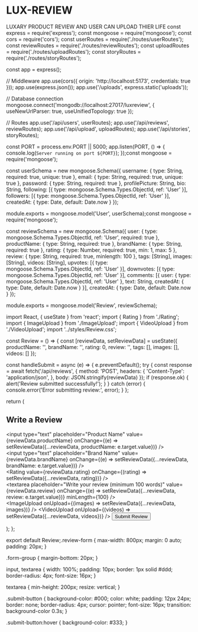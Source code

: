# LUX-REVIEW
LUXARY PRODUCT REVIEW AND USER CAN UPLOAD THIER LIFE 
const express = require('express');
const mongoose = require('mongoose');
const cors = require('cors');
const userRoutes = require('./routes/userRoutes');
const reviewRoutes = require('./routes/reviewRoutes');
const uploadRoutes = require('./routes/uploadRoutes');
const storyRoutes = require('./routes/storyRoutes');

const app = express();

// Middleware
app.use(cors({
  origin: 'http://localhost:5173',
  credentials: true
}));
app.use(express.json());
app.use('/uploads', express.static('uploads'));

// Database connection
mongoose.connect('mongodb://localhost:27017/luxreview', {
  useNewUrlParser: true,
  useUnifiedTopology: true
});

// Routes
app.use('/api/users', userRoutes);
app.use('/api/reviews', reviewRoutes);
app.use('/api/upload', uploadRoutes);
app.use('/api/stories', storyRoutes);

const PORT = process.env.PORT || 5000;
app.listen(PORT, () => {
  console.log(`Server running on port ${PORT}`);
});const mongoose = require('mongoose');

const userSchema = new mongoose.Schema({
  username: {
    type: String,
    required: true,
    unique: true
  },
  email: {
    type: String,
    required: true,
    unique: true
  },
  password: {
    type: String,
    required: true
  },
  profilePicture: String,
  bio: String,
  following: [{
    type: mongoose.Schema.Types.ObjectId,
    ref: 'User'
  }],
  followers: [{
    type: mongoose.Schema.Types.ObjectId,
    ref: 'User'
  }],
  createdAt: {
    type: Date,
    default: Date.now
  }
});

module.exports = mongoose.model('User', userSchema);const mongoose = require('mongoose');

const reviewSchema = new mongoose.Schema({
  user: {
    type: mongoose.Schema.Types.ObjectId,
    ref: 'User',
    required: true
  },
  productName: {
    type: String,
    required: true
  },
  brandName: {
    type: String,
    required: true
  },
  rating: {
    type: Number,
    required: true,
    min: 1,
    max: 5
  },
  review: {
    type: String,
    required: true,
    minlength: 100
  },
  tags: [String],
  images: [String],
  videos: [String],
  upvotes: [{
    type: mongoose.Schema.Types.ObjectId,
    ref: 'User'
  }],
  downvotes: [{
    type: mongoose.Schema.Types.ObjectId,
    ref: 'User'
  }],
  comments: [{
    user: {
      type: mongoose.Schema.Types.ObjectId,
      ref: 'User'
    },
    text: String,
    createdAt: {
      type: Date,
      default: Date.now
    }
  }],
  createdAt: {
    type: Date,
    default: Date.now
  }
});

module.exports = mongoose.model('Review', reviewSchema);<!DOCTYPE html>
<html lang="en">
  <head>
    <meta charset="UTF-8" />
    <meta name="viewport" content="width=device-width, initial-scale=1.0" />
    <title>LuxReview</title>
  </head>
  <body>
    <div id="root"></div>
    <script type="module" src="/src/client/index.jsx"></script>
  </body>
</html>import React, { useState } from 'react';
import { Rating } from './Rating';
import { ImageUpload } from './ImageUpload';
import { VideoUpload } from './VideoUpload';
import '../styles/Review.css';

const Review = () => {
  const [reviewData, setReviewData] = useState({
    productName: '',
    brandName: '',
    rating: 0,
    review: '',
    tags: [],
    images: [],
    videos: []
  });

  const handleSubmit = async (e) => {
    e.preventDefault();
    try {
      const response = await fetch('/api/reviews', {
        method: 'POST',
        headers: {
          'Content-Type': 'application/json',
        },
        body: JSON.stringify(reviewData)
      });
      if (response.ok) {
        alert('Review submitted successfully!');
      }
    } catch (error) {
      console.error('Error submitting review:', error);
    }
  };

  return (
    <div className="review-form">
      <h2>Write a Review</h2>
      <form onSubmit={handleSubmit}>
        <div className="form-group">
          <input
            type="text"
            placeholder="Product Name"
            value={reviewData.productName}
            onChange={(e) => setReviewData({...reviewData, productName: e.target.value})}
          />
        </div>
        <div className="form-group">
          <input
            type="text"
            placeholder="Brand Name"
            value={reviewData.brandName}
            onChange={(e) => setReviewData({...reviewData, brandName: e.target.value})}
          />
        </div>
        <Rating
          value={reviewData.rating}
          onChange={(rating) => setReviewData({...reviewData, rating})}
        />
        <div className="form-group">
          <textarea
            placeholder="Write your review (minimum 100 words)"
            value={reviewData.review}
            onChange={(e) => setReviewData({...reviewData, review: e.target.value})}
            minLength={100}
          />
        </div>
        <ImageUpload
          onUpload={(images) => setReviewData({...reviewData, images})}
        />
        <VideoUpload
          onUpload={(videos) => setReviewData({...reviewData, videos})}
        />
        <button type="submit" className="submit-button">
          Submit Review
        </button>
      </form>
    </div>
  );
};

export default Review;.review-form {
  max-width: 800px;
  margin: 0 auto;
  padding: 20px;
}

.form-group {
  margin-bottom: 20px;
}

input, textarea {
  width: 100%;
  padding: 10px;
  border: 1px solid #ddd;
  border-radius: 4px;
  font-size: 16px;
}

textarea {
  min-height: 200px;
  resize: vertical;
}

.submit-button {
  background-color: #000;
  color: white;
  padding: 12px 24px;
  border: none;
  border-radius: 4px;
  cursor: pointer;
  font-size: 16px;
  transition: background-color 0.3s;
}

.submit-button:hover {
  background-color: #333;
}